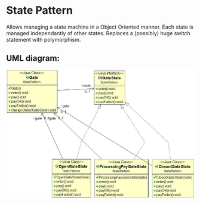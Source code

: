 # State Pattern

Allows managing a state machine in a Object Oriented manner. 
Each state is managed independantly of other states.
Replaces a (possibly) huge switch statement with polymorphism.

## UML diagram:

![Alt text](StateUML.jpg?raw=true "Pattern's UML diagram")
